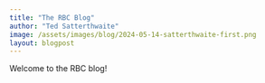 ```yaml
---
title: "The RBC Blog"
author: "Ted Satterthwaite"
image: /assets/images/blog/2024-05-14-satterthwaite-first.png
layout: blogpost
---
```


Welcome to the RBC blog!
